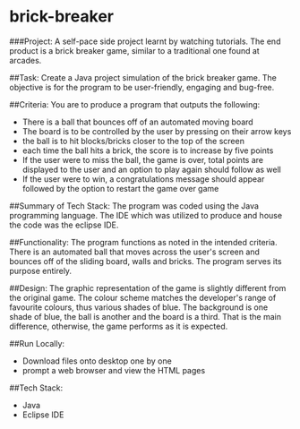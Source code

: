 # brick-breaker

###Project: A self-pace side project learnt by watching tutorials. The end product is a brick breaker game, similar to a traditional one found at arcades.

##Task: Create a Java project simulation of the brick breaker game. The objective is for the program to be user-friendly, engaging and bug-free.

##Criteria: You are to produce a program that outputs the following:
- There is a ball that bounces off of an automated moving board
- The board is to be controlled by the user by pressing on their arrow keys
- the ball is to hit blocks/bricks closer to the top of the screen
- each time the ball hits a brick, the score is to increase by five points
- If the user were to miss the ball, the game is over, total points are displayed to the user and an option to play again should follow as well
- If the user were to win, a congratulations message should appear followed by the option to restart the game over game

##Summary of Tech Stack: The program was coded using the Java programming language. The IDE which was utilized to produce and house the code was the eclipse IDE.

##Functionality: The program functions as noted in the intended criteria. There is an automated ball that moves across the user's screen and bounces off of the sliding board, walls and bricks. The program serves its purpose entirely.  

##Design: The graphic representation of the game is slightly different from the original game. The colour scheme matches the developer's range of favourite colours, thus various shades of blue. The background is one shade of blue, the ball is another and the board is a third. That is the main difference, otherwise, the game performs as it is expected.

##Run Locally:
- Download files onto desktop one by one
- prompt a web browser and view the HTML pages

##Tech Stack:
- Java
- Eclipse IDE
